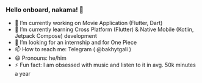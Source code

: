 ### Hello onboard, nakama! 👋

- 🔭 I’m currently working on Movie Application (Flutter, Dart)
- 🌱 I’m currently learning Cross Platform (Flutter) & Native Mobile (Kotlin, Jetpack Compose) development
- 🤔 I’m looking for an internship and for One Piece
- 📫 How to reach me: Telegram ( @bakhytgali )
- 😄 Pronouns: he/him
- ⚡ Fun fact: I am obsessed with music and listen to it in avg. 50k minutes a year
